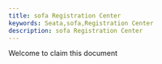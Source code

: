 ```yaml
---
title: sofa Registration Center
keywords: Seata,sofa,Registration Center
description: sofa Registration Center
---
```


Welcome to claim this document